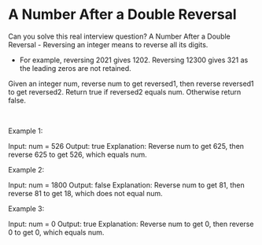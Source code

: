 # A Number After a Double Reversal

Can you solve this real interview question? A Number After a Double Reversal - Reversing an integer means to reverse all its digits.

 * For example, reversing 2021 gives 1202. Reversing 12300 gives 321 as the leading zeros are not retained.

Given an integer num, reverse num to get reversed1, then reverse reversed1 to get reversed2. Return true if reversed2 equals num. Otherwise return false.

 

Example 1:


Input: num = 526
Output: true
Explanation: Reverse num to get 625, then reverse 625 to get 526, which equals num.


Example 2:


Input: num = 1800
Output: false
Explanation: Reverse num to get 81, then reverse 81 to get 18, which does not equal num.


Example 3:


Input: num = 0
Output: true
Explanation: Reverse num to get 0, then reverse 0 to get 0, which equals num.